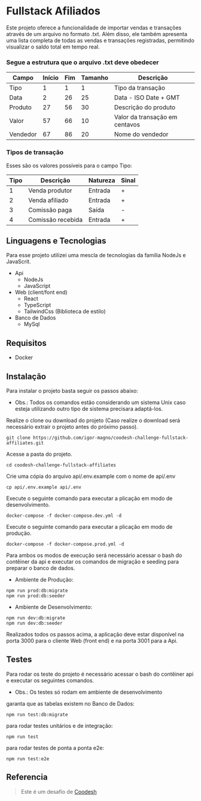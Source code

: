 # Fullstack Afiliados

Este projeto oferece a funcionalidade de importar vendas e transações através de um arquivo no formato .txt. Além disso, ele também apresenta uma lista completa de todas as vendas e transações registradas, permitindo visualizar o saldo total em tempo real.

### Segue a estrutura que o arquivo .txt deve obedecer

| Campo    | Início | Fim | Tamanho | Descrição                      |
| -------- | ------ | --- | ------- | ------------------------------ |
| Tipo     | 1      | 1   | 1       | Tipo da transação              |
| Data     | 2      | 26  | 25      | Data - ISO Date + GMT          |
| Produto  | 27     | 56  | 30      | Descrição do produto           |
| Valor    | 57     | 66  | 10      | Valor da transação em centavos |
| Vendedor | 67     | 86  | 20      | Nome do vendedor               |

### Tipos de transação

Esses são os valores possíveis para o campo Tipo:

| Tipo | Descrição         | Natureza | Sinal |
| ---- | ----------------- | -------- | ----- |
| 1    | Venda produtor    | Entrada  | +     |
| 2    | Venda afiliado    | Entrada  | +     |
| 3    | Comissão paga     | Saída    | -     |
| 4    | Comissão recebida | Entrada  | +     |

## Linguagens e Tecnologias
Para esse projeto utilizei uma mescla de tecnologias da família NodeJs e JavaScrit.
- Api
   - NodeJs
   - JavaScript
- Web (client/font end)
   - React
   - TypeScript
   - TailwindCss (Biblioteca de estilo)
- Banco de Dados
   - MySql

## Requisitos
- Docker

## Instalação
Para instalar o projeto basta seguir os passos abaixo:
- Obs.: Todos os comandos estão considerando um sistema Unix caso esteja utilizando outro tipo de sistema precisara adaptá-los.

Realize o clone ou download do projeto (Caso realize o download será necessário extrair o projeto antes do próximo passo).
```
git clone https://github.com/igor-magno/coodesh-challenge-fullstack-affiliates.git
```

Acesse a pasta do projeto.
```
cd coodesh-challenge-fullstack-affiliates
```

Crie uma cópia do arquivo api/.env.example com o nome de api/.env
```
cp api/.env.example api/.env
```

Execute o seguinte comando para executar a plicação em modo de desenvolvimento.
```
docker-compose -f docker-compose.dev.yml -d
```

Execute o seguinte comando para executar a plicação em modo de produção.
```
docker-compose -f docker-compose.prod.yml -d
```

Para ambos os modos de execução será necessário acessar o bash do contêiner da api e executar os comandos de migração e seeding para preparar o banco de dados.

- Ambiente de Produção:
```
npm run prod:db:migrate
npm run prod:db:seeder
```

- Ambiente de Desenvolvimento:
```
npm run dev:db:migrate
npm run dev:db:seeder
```

Realizados todos os passos acima, a aplicação deve estar disponível na porta 3000 para o cliente Web (front end) e na porta 3001 para a Api.

## Testes
Para rodar os teste do projeto é necessário acessar o bash do contêiner api e executar os seguintes comandos.
- Obs.: Os testes só rodam em ambiente de desenvolvimento

garanta que as tabelas existem no Banco de Dados:
```
npm run test:db:migrate
```

para rodar testes unitários e de integração:
```
npm run test
```

para rodar testes de ponta a ponta e2e:
```
npm run test:e2e
```

## Referencia
>  Este é um desafio de [Coodesh](https://coodesh.com/)
